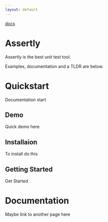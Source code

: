 ```yaml
---
layout: default
---
```


[docs](docs.md)

# Assertly

Assertly is the best unit test tool.

Examples, documentation and a TLDR are below.

# Quickstart

Documentation start

## Demo

Quick demo here

## Installaion

To install do this

## Getting Started

Get Started

# Documentation

Maybe link to another page here
